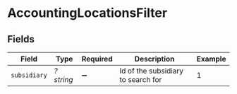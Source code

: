 # AccountingLocationsFilter


## Fields

| Field                              | Type                               | Required                           | Description                        | Example                            |
| ---------------------------------- | ---------------------------------- | ---------------------------------- | ---------------------------------- | ---------------------------------- |
| `subsidiary`                       | *?string*                          | :heavy_minus_sign:                 | Id of the subsidiary to search for | 1                                  |